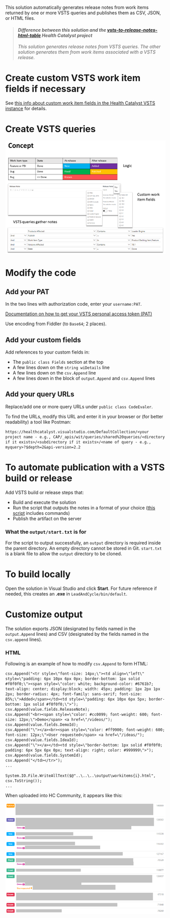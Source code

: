 This solution automatically generates release notes from work items returned by one or more VSTS queries and publishes them as CSV, JSON, or HTML files.

> #### *Difference between this solution and the [vsts-to-release-notes-html-table](https://github.com/HealthCatalyst/vsts-release-notes-html-table) Health Catalyst project*
> *This solution generates release notes from VSTS queries. The other solution generates them from work items associated with a VSTS release.*

# Create custom VSTS work item fields if necessary
See [this info about custom work item fields in the Health Catalyst VSTS instance](https://github.com/HealthCatalyst/vsts-release-notes-html-table#step-1-identify-default-and-custom-fields-in-vsts-work-item-forms-create-custom-fields-if-necessary) for details.

# Create VSTS queries
![concept](query-concept.png)

# Modify the code
## Add your PAT
In the two lines with authorization code, enter your `username:PAT`.

[Documentation on how to get your VSTS personal access token (PAT)](https://www.visualstudio.com/en-us/docs/setup-admin/team-services/use-personal-access-tokens-to-authenticate)

Use encoding from Fiddler (to `Base64`; 2 places).

## Add your custom fields
Add references to your custom fields in:
- The `public class Fields` section at the top
- A few lines down on the `string wiDetails` line
- A few lines down on the `csv.Append` line
- A few lines down in the block of `output.Append` and `csv.Append` lines

## Add your query URLs
Replace/add one or more query URLs under `public class CodeEvaler`.

To find the URLs, modify this URL and enter it in your browser or (for better readability) a tool like Postman:
```
https://healthcatalyst.visualstudio.com/DefaultCollection/<your project name - e.g., CAP/_apis/wit/queries/shared%20queries/<directory if it exists>/<subdirectory if it exists>/<name of query - e.g., myquery>?$depth=2&api-version=2.2
```

# To automate publication with a VSTS build or release
Add VSTS build or release steps that:
- Build and execute the solution
- Run the script that outputs the notes in a format of your choice ([this script](run.ps1) includes commands)
- Publish the artifact on the server

### What the `output/start.txt` is for
For the script to output successfully, an `output` directory is required inside the parent directory. An empty directory cannot be stored in Git. `start.txt` is a blank file to allow the `output` directory to be cloned.

# To build locally
Open the solution in Visual Studio and click **Start**. For future reference if needed, this creates an **.exe** in `LeadAndCycle/bin/default`.

# Customize output
The solution exports JSON (designated by fields named in the `output.Append` lines) and CSV (designated by the fields named in the `csv.append` lines).

### HTML
Following is an example of how to modify `csv.Append` to form HTML: 

```
csv.Append("<tr style=\"font-size: 14px;\"><td align=\"left\" style=\"padding: 6px 10px 6px 0px; border-bottom: 1px solid #f0f0f0;\"><span style=\"color: white; background-color: #6761b7; text-align: center; display:block; width: 45px; padding: 1px 2px 1px 2px; border-radius: 4px; font-family: sans-serif; font-size: 85%;\">Added</span></td><td style=\"padding: 6px 10px 6px 5px; border-bottom: 1px solid #f0f0f0;\">");
csv.Append(value.fields.ReleaseNote);
csv.Append("<br><span style=\"color: #cc0099; font-weight: 600; font-size: 12px;\">Demo</span> <a href=\"/videos/");
csv.Append(value.fields.DemoId);
csv.Append("\"></a><br><span style=\"color: #ff9900; font-weight: 600; font-size: 12px;\">User requested</span> <a href=\"/ideas/");
csv.Append(value.fields.IdeaId);
csv.Append("\"></a></td><td style=\"border-bottom: 1px solid #f0f0f0; padding: 6px 5px 6px 0px; text-align: right; color: #999999\">");
csv.Append(value.fields.SystemId);
csv.Append("</td></tr>");
...

System.IO.File.WriteAllText($@"..\..\..\output\workitems{i}.html", csv.ToString());
...
```
When uploaded into HC Community, it appears like this:

![hc community release notes](example.png)
